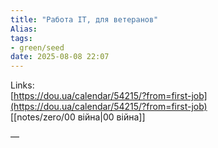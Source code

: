 ```yaml
---
title: "Работа IT, для ветеранов"
Alias: 
tags:
- green/seed
date: 2025-08-08 22:07
---
```

Links:  
[https://dou.ua/calendar/54215/?from=first-job](https://dou.ua/calendar/54215/?from=first-job)  
[[notes/zero/00 війна|00 війна]]

—

